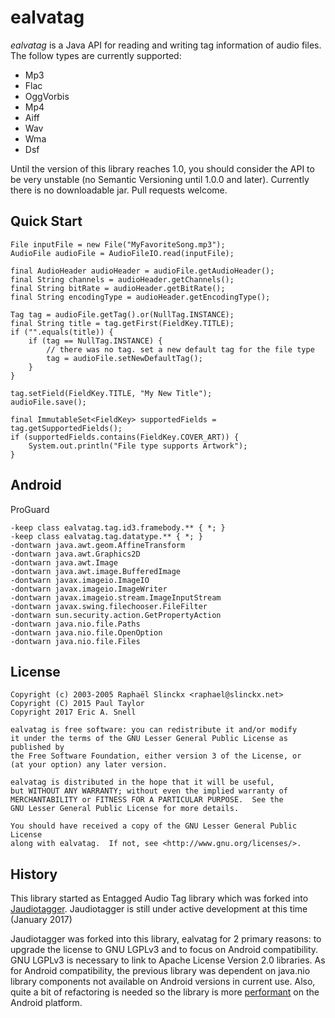 ealvatag
========

*ealvatag* is a Java API for reading and writing tag information of audio 
files. The follow types are currently supported:

- Mp3
- Flac
- OggVorbis
- Mp4
- Aiff
- Wav
- Wma
- Dsf

Until the version of this library reaches 1.0, you should consider the API to 
be very unstable (no Semantic Versioning until 1.0.0 and later). Currently there is no downloadable jar. Pull requests 
welcome.

Quick Start
-----------

    File inputFile = new File("MyFavoriteSong.mp3");
    AudioFile audioFile = AudioFileIO.read(inputFile);

    final AudioHeader audioHeader = audioFile.getAudioHeader();
    final String channels = audioHeader.getChannels();
    final String bitRate = audioHeader.getBitRate();
    final String encodingType = audioHeader.getEncodingType();

    Tag tag = audioFile.getTag().or(NullTag.INSTANCE);
    final String title = tag.getFirst(FieldKey.TITLE);
    if ("".equals(title)) {
        if (tag == NullTag.INSTANCE) {
            // there was no tag. set a new default tag for the file type
            tag = audioFile.setNewDefaultTag();
        }
    } 

    tag.setField(FieldKey.TITLE, "My New Title");
    audioFile.save();

    final ImmutableSet<FieldKey> supportedFields = tag.getSupportedFields();
    if (supportedFields.contains(FieldKey.COVER_ART)) {
        System.out.println("File type supports Artwork");
    }

Android
-------

ProGuard

    -keep class ealvatag.tag.id3.framebody.** { *; }
    -keep class ealvatag.tag.datatype.** { *; }
    -dontwarn java.awt.geom.AffineTransform
    -dontwarn java.awt.Graphics2D
    -dontwarn java.awt.Image
    -dontwarn java.awt.image.BufferedImage
    -dontwarn javax.imageio.ImageIO
    -dontwarn javax.imageio.ImageWriter
    -dontwarn javax.imageio.stream.ImageInputStream
    -dontwarn javax.swing.filechooser.FileFilter
    -dontwarn sun.security.action.GetPropertyAction
    -dontwarn java.nio.file.Paths
    -dontwarn java.nio.file.OpenOption
    -dontwarn java.nio.file.Files


License
-------
    Copyright (c) 2003-2005 Raphaël Slinckx <raphael@slinckx.net>
    Copyright (C) 2015 Paul Taylor
    Copyright 2017 Eric A. Snell

    ealvatag is free software: you can redistribute it and/or modify
    it under the terms of the GNU Lesser General Public License as published by
    the Free Software Foundation, either version 3 of the License, or
    (at your option) any later version.

    ealvatag is distributed in the hope that it will be useful,
    but WITHOUT ANY WARRANTY; without even the implied warranty of
    MERCHANTABILITY or FITNESS FOR A PARTICULAR PURPOSE.  See the
    GNU Lesser General Public License for more details.

    You should have received a copy of the GNU Lesser General Public License
    along with ealvatag.  If not, see <http://www.gnu.org/licenses/>.
 
History
-------

This library started as Entagged Audio Tag library which was forked into 
[Jaudiotagger][1]. Jaudiotagger is still under active development at this time 
(January 2017)

Jaudiotagger was forked into this library, ealvatag for 2 primary reasons: to
upgrade the license to GNU LGPLv3 and to focus on Android compatibility. 
GNU LGPLv3 is necessary to link to Apache License Version 2.0 libraries. As for
Android compatibility, the previous library was dependent on java.nio library
components not available on Android versions in current use. Also, quite a bit
of refactoring is needed so the library is more [performant][2] on the Android
platform.



 [1]: https://bitbucket.org/ijabz/jaudiotagger
 [2]: https://en.wiktionary.org/wiki/performant
